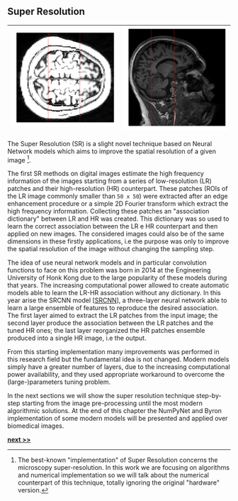 ## Super Resolution

| ![Single Image Super Resolution. Between the red lines the super resolved version of the image.](../../../../img/sr_wow.svg) | ![](../../../../img/sr_wow2.svg) |
|:----:|:-----:|

The Super Resolution (SR) is a slight novel technique based on Neural Network models which aims to improve the spatial resolution of a given image [^1].

The first SR methods on digital images estimate the high frequency information of the images starting from a series of low-resolution (LR) patches and their high-resolution (HR) counterpart.
These patches (ROIs of the LR image commonly smaller than `50 x 50`) were extracted after an edge enhancement procedure or a simple 2D Fourier transform which extract the high frequency information.
Collecting these patches an "association dictionary" between LR and HR was created.
This dictionary was so used to learn the correct association between the LR e HR counterpart and then applied on new images.
The considered images could also be of the same dimensions in these firstly applications, i.e the purpose was only to improve the spatial resolution of the image without changing the sampling step.

The idea of use neural network models and in particular convolution functions to face on this problem was born in 2014 at the Engineering University of Honk Kong due to the large popularity of these models during that years.
The increasing computational power allowed to create automatic models able to learn the LR-HR association without any dictionary.
In this year arise the SRCNN model [[SRCNN](https://ui.adsabs.harvard.edu/\#abs/2015arXiv150100092D)], a three-layer neural network able to learn a large ensemble of features to reproduce the desired association.
The first layer aimed to extract the LR patches from the input image; the second layer produce the association between the LR patches and the tuned HR ones; the last layer reorganized the HR patches ensemble produced into a single HR image, i.e the output.

From this starting implementation many improvements was performed in this research field but the fundamental idea is not changed.
Modern models simply have a greater number of layers, due to the increasing computational power availability, and they used appropriate workaround to overcome the (large-)parameters tuning problem.

In the next sections we will show the super resolution technique step-by-step starting from the image pre-processing until the most modern algorithmic solutions.
At the end of this chapter the NumPyNet and Byron implementation of some modern models will be presented and applied over biomedical images.

[^1]: The best-known "implementation" of Super Resolution concerns the microscopy super-resolution. In this work we are focusing on algorithms and numerical implementation so we will talk about the numerical counterpart of this technique, totally ignoring the original "hardware" version.

[**next >>**](./Resampling.md)